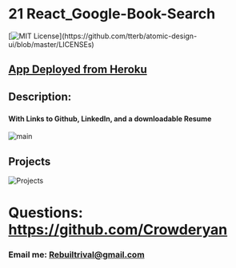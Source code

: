 # 21 React_Google-Book-Search

[![MIT License](https://img.shields.io/apm/l/atomic-design-ui.svg?)](https://github.com/tterb/atomic-design-ui/blob/master/LICENSEs)

## [App Deployed from Heroku](https://react-googlebook-search-rr.herokuapp.com/)

## Description:

###

#### With Links to Github, LinkedIn, and a downloadable Resume

![main](/src/images/main.png)

## Projects

![Projects](/src/images/projects.png)

# Questions: https://github.com/Crowderyan

### Email me: <a href="mailto:Rebuiltrival@gmail.com" hspace="20">Rebuiltrival@gmail.com</a>
